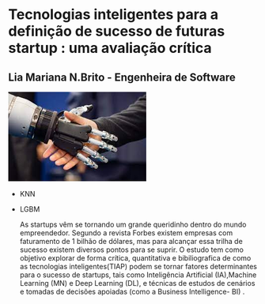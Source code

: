 # Tecnologias inteligentes para a definição de sucesso de futuras startup : uma avaliação crítica

## Lia Mariana N.Brito - Engenheira de Software

![IA](ia.jpeg)

- KNN
- LGBM

  As startups vêm se tornando um grande queridinho dentro do mundo empreendedor. Segundo a revista Forbes existem empresas com faturamento de 1 bilhão de dólares, mas para alcançar essa trilha de sucesso existem diversos pontos para se suprir. O estudo tem como objetivo explorar de forma crítica, quantitativa e bibiliografica de como as tecnologias inteligentes(TIAP) podem se tornar fatores determinantes para o sucesso de startups, tais como Inteligência Artificial (IA),Machine Learning (MN) e Deep Learning (DL), e técnicas de estudos de cenários e tomadas de decisões apoiadas (como a Business Intelligence- BI) .
